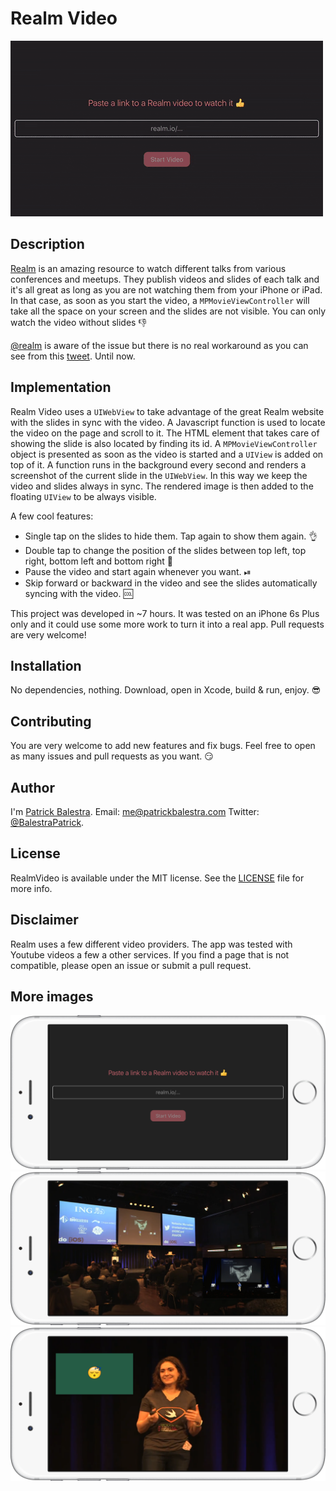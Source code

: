 # Realm Video

![](Resources/demo.gif)

## Description
[Realm](http://realm.io) is an amazing resource to watch different talks from various conferences and meetups. They publish videos and slides of each talk and it's all great as long as you are not watching them from your iPhone or iPad. In that case, as soon as you start the video, a `MPMovieViewController` will take all the space on your screen and the slides are not visible. You can only watch the video without slides 👎

[@realm](https://twitter.com/realm) is aware of the issue but there is no real workaround as you can see from this [tweet](https://twitter.com/realm/status/727178454932832258). Until now.

## Implementation
Realm Video uses a `UIWebView` to take advantage of the great Realm website with the slides in sync with the video. A Javascript function is used to locate the video on the page and scroll to it. The HTML element that takes care of showing the slide is also located by finding its id. A `MPMovieViewController` object is presented as soon as the video is started and a `UIView` is added on top of it. A function runs in the background every second and renders a screenshot of the current slide in the `UIWebView`. In this way we keep the video and slides always in sync. The rendered image is then added to the floating `UIView` to be always visible.

A few cool features:

- Single tap on the slides to hide them. Tap again to show them again. 👌
- Double tap to change the position of the slides between top left, top right, bottom left and bottom right 🔁
- Pause the video and start again whenever you want. ⏯
- Skip forward or backward in the video and see the slides automatically syncing with the video. 🆒

This project was developed in ~7 hours. It was tested on an iPhone 6s Plus only and it could use some more work to turn it into a real app. Pull requests are very welcome!

## Installation
No dependencies, nothing. Download, open in Xcode, build & run, enjoy. 😎

## Contributing
You are very welcome to add new features and fix bugs. Feel free to open as many issues and pull requests as you want. 😏

## Author
I'm [Patrick Balestra](http://www.patrickbalestra.com).
Email: [me@patrickbalestra.com](mailto:me@patrickbalestra.com)
Twitter: [@BalestraPatrick](http://twitter.com/BalestraPatrick).

## License
RealmVideo is available under the MIT license. See the [LICENSE](LICENSE) file for more info.

## Disclaimer
Realm uses a few different video providers. The app was tested with Youtube videos a few a other services. If you find a page that is not compatible, please open an issue or submit a pull request. 

## More images

![](Resources/screenshot1.png)
![](Resources/screenshot2.png)
![](Resources/screenshot3.png)